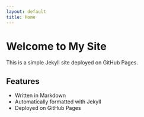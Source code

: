 ```yaml
---
layout: default
title: Home
---
```


# Welcome to My Site

This is a simple Jekyll site deployed on GitHub Pages.

## Features

- Written in Markdown
- Automatically formatted with Jekyll
- Deployed on GitHub Pages

